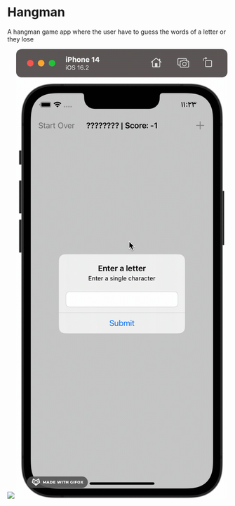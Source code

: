 # Hangman
A hangman game app where the user have to guess the words of a letter or they lose

![](https://github.com/AmrFiqi/Hangman/blob/main/hangman.gif)
![](https://github.com/AmrFiqi/Hangman/blob/main/hangman%20errors.gif)
